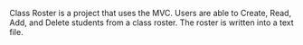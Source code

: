 Class Roster is a project that uses the MVC. Users are able to Create, Read, Add, and Delete students from a class roster. The roster is written into a text file. 
